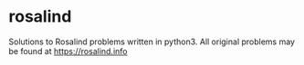 # rosalind

Solutions to Rosalind problems written in python3. All original problems may be found at https://rosalind.info

